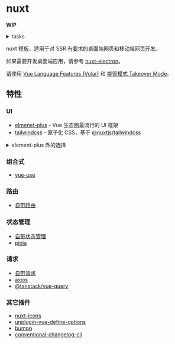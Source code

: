 # nuxt

**WIP**

<details>
  <summary>tasks</summary>

- [ ] legacy bundle <https://github.com/nuxt/nuxt/issues/15464>

</details>

nuxt 模板，适用于对 SSR 有要求的桌面端网页和移动端网页开发。

如果需要开发桌面端应用，请参考 [nuxt-electron](https://github.com/caoxiemeihao/nuxt-electron)。

请使用 [Vue Language Features (Volar)](https://github.com/vuejs/language-tools) 和 [接管模式 Takeover Mode](https://cn.vuejs.org/guide/typescript/overview.html#volar-takeover-mode)。

## 特性

### UI

- [elmenet-plus](https://element-plus.org) - Vue 生态圈最流行的 UI 框架
- [tailwindcss](https://tailwindcss.com) - 原子化 CSS，基于 [@nuxtjs/tailwindcss](https://github.com/nuxt-modules/tailwindcss)

<details>
  <summary> element-plus 外的选择 </summary>

- [naive-ui](https://www.naiveui.com/)
- [vant](https://vant-ui.github.io/vant/)
- [nut-ui](https://nutui.jd.com/)

</details>

### 组合式

- [vue-use](https://vueuse.org/)

### 路由

- [自带路由](https://nuxt.com/docs/getting-started/routing)

### 状态管理

- [自带状态管理](https://nuxt.com/docs/getting-started/state-management)
- [pinia](https://pinia.vuejs.org/)

### 请求

- [自带请求](https://nuxt.com/docs/getting-started/data-fetching)
- [axios](https://github.com/axios/axios)
- [@tanstack/vue-query](https://tanstack.com/query)

### 其它插件

- [nuxt-icons](@nuxtjs/tailwindcss)
- [unplugin-vue-define-options](https://vue-macros.sxzz.moe/macros/define-options.html)
- [bumpp](https://github.com/antfu/bumpp)
- [conventional-changelog-cli](https://github.com/conventional-changelog/conventional-changelog)
